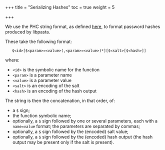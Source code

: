 +++
title = "Serializing Hashes"
toc = true
weight = 5

+++

We use the PHC string format, as defined [here](https://github.com/P-H-C/phc-string-format/blob/master/phc-sf-spec.md), to
format password hashes produced by libpasta.

These take the following format:

       $<id>[$<param>=<value>(,<param>=<value>)*][$<salt>[$<hash>]]

where:

 - `<id>` is the symbolic name for the function
 - `<param>` is a parameter name
 - `<value>` is a parameter value
 - `<salt>` is an encoding of the salt
 - `<hash>` is an encoding of the hash output

The string is then the concatenation, in that order, of:

 - a `$` sign;
 - the function symbolic name;
 - optionally, a `$` sign followed by one or several parameters, each
   with a `name=value` format; the parameters are separated by commas;
 - optionally, a `$` sign followed by the (encoded) salt value;
 - optionally, a `$` sign followed by the (encoded) hash output (the
   hash output may be present only if the salt is present).

